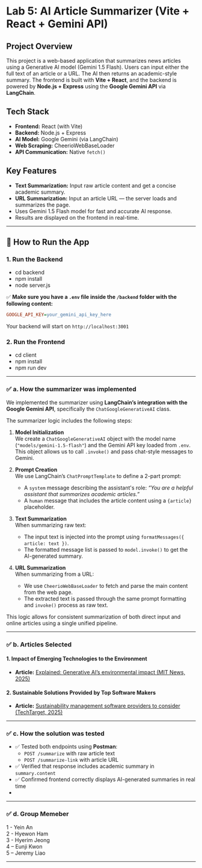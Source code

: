 # Lab 5: AI Article Summarizer (Vite + React + Gemini API)

## Project Overview

This project is a web-based application that summarizes news articles using a Generative AI model (Gemini 1.5 Flash). Users can input either the full text of an article or a URL. The AI then returns an academic-style summary. The frontend is built with **Vite + React**, and the backend is powered by **Node.js + Express** using the **Google Gemini API** via **LangChain**.

## Tech Stack

- **Frontend:** React (with Vite)
- **Backend:** Node.js + Express
- **AI Model:** Google Gemini (via LangChain)
- **Web Scraping:** CheerioWebBaseLoader
- **API Communication:** Native `fetch()`

## Key Features

- **Text Summarization:** Input raw article content and get a concise academic summary.
- **URL Summarization:** Input an article URL — the server loads and summarizes the page.
- Uses Gemini 1.5 Flash model for fast and accurate AI response.
- Results are displayed on the frontend in real-time.

---

## 🚀 How to Run the App

### 1. Run the Backend

- cd backend
- npm install
- node server.js

✅ **Make sure you have a `.env` file inside the `/backend` folder with the following content:**

```ini
GOOGLE_API_KEY=your_gemini_api_key_here
```

Your backend will start on `http://localhost:3001`

### 2. Run the Frontend

- cd client
- npm install
- npm run dev

---

### ✅ a. How the summarizer was implemented

We implemented the summarizer using **LangChain’s integration with the Google Gemini API**, specifically the `ChatGoogleGenerativeAI` class.

The summarizer logic includes the following steps:

1. **Model Initialization**  
   We create a `ChatGoogleGenerativeAI` object with the model name (`"models/gemini-1.5-flash"`) and the Gemini API key loaded from `.env`.  
   This object allows us to call `.invoke()` and pass chat-style messages to Gemini.

2. **Prompt Creation**  
   We use LangChain’s `ChatPromptTemplate` to define a 2-part prompt:

   - A `system` message describing the assistant's role: _“You are a helpful assistant that summarizes academic articles.”_
   - A `human` message that includes the article content using a `{article}` placeholder.

3. **Text Summarization**  
   When summarizing raw text:

   - The input text is injected into the prompt using `formatMessages({ article: text })`.
   - The formatted message list is passed to `model.invoke()` to get the AI-generated summary.

4. **URL Summarization**  
   When summarizing from a URL:
   - We use `CheerioWebBaseLoader` to fetch and parse the main content from the web page.
   - The extracted text is passed through the same prompt formatting and `invoke()` process as raw text.

This logic allows for consistent summarization of both direct input and online articles using a single unified pipeline.

---

### ✅ b. Articles Selected
####  1. Impact of Emerging Technologies to the Environment

- **Article:** [Explained: Generative AI’s environmental impact (MIT News, 2025)](https://news.mit.edu/2025/explained-generative-ai-environmental-impact-0117)

#### 2. Sustainable Solutions Provided by Top Software Makers
- **Article:** [Sustainability management software providers to consider (TechTarget, 2025)](https://www.techtarget.com/sustainability/feature/Sustainability-management-software-providers-to-consider)

---

### ✅ c. How the solution was tested

- ✅ Tested both endpoints using **Postman**:
  - `POST /summarize` with raw article text
  - `POST /summarize-link` with article URL
- ✅ Verified that response includes academic summary in `summary.content`
- ✅ Confirmed frontend correctly displays AI-generated summaries in real time
- 
---

### ✅ d. Group Memeber

   1 -   Yein An    
   2 -   Hyewon Ham    
   3 -   Hyerim Jeong    
   4 –   Eunji Kwon    
   5 –   Jeremy Liao 

---
